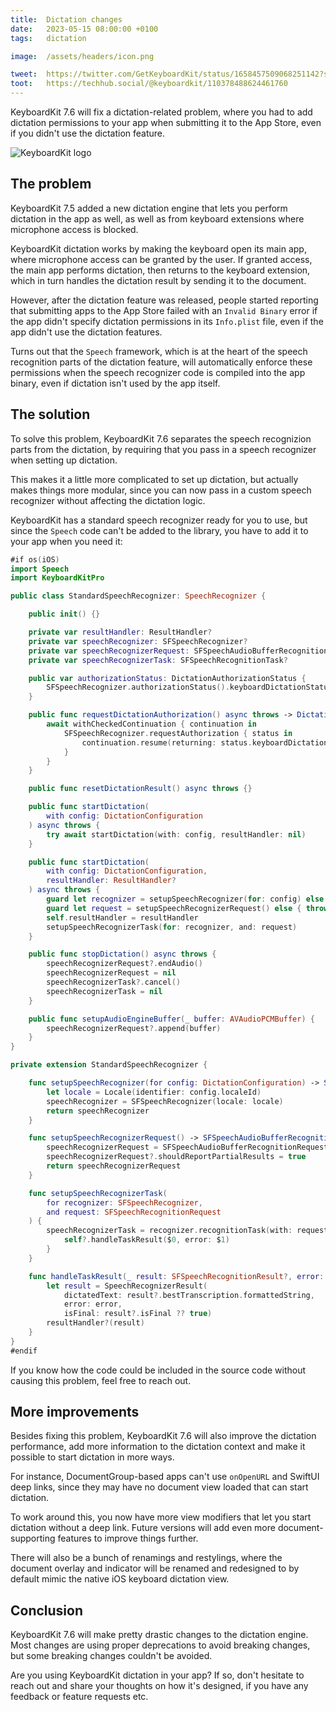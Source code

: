```yaml
---
title:  Dictation changes
date:   2023-05-15 08:00:00 +0100
tags:   dictation

image:  /assets/headers/icon.png

tweet:  https://twitter.com/GetKeyboardKit/status/1658457509068251142?s=20
toot:   https://techhub.social/@keyboardkit/110378488624461760
---
```


KeyboardKit 7.6 will fix a dictation-related problem, where you had to add dictation permissions to your app when submitting it to the App Store, even if you didn't use the dictation feature.

![KeyboardKit logo]({{page.image}})


## The problem

KeyboardKit 7.5 added a new dictation engine that lets you perform dictation in the app as well, as well as from keyboard extensions where microphone access is blocked.

KeyboardKit dictation works by making the keyboard open its main app, where microphone access can be granted by the user. If granted access, the main app performs dictation, then returns to the keyboard extension, which in turn handles the dictation result by sending it to the document.

However, after the dictation feature was released, people started reporting that submitting apps to the App Store failed with an `Invalid Binary` error if the app didn't specify dictation permissions in its `Info.plist` file, even if the app didn't use the dictation features.

Turns out that the `Speech` framework, which is at the heart of the speech recognition parts of the dictation feature, will automatically enforce these permissions when the speech recognizer code is compiled into the app binary, even if dictation isn't used by the app itself.


## The solution

To solve this problem, KeyboardKit 7.6 separates the speech recognizion parts from the dictation, by requiring that you pass in a speech recognizer when setting up dictation.

This makes it a little more complicated to set up dictation, but actually makes things more modular, since you can now pass in a custom speech recognizer without affecting the dictation logic.

KeyboardKit has a standard speech recognizer ready for you to use, but since the `Speech` code can't be added to the library, you have to add it to your app when you need it:

```swift
#if os(iOS)
import Speech
import KeyboardKitPro

public class StandardSpeechRecognizer: SpeechRecognizer {

    public init() {}

    private var resultHandler: ResultHandler?
    private var speechRecognizer: SFSpeechRecognizer?
    private var speechRecognizerRequest: SFSpeechAudioBufferRecognitionRequest?
    private var speechRecognizerTask: SFSpeechRecognitionTask?

    public var authorizationStatus: DictationAuthorizationStatus {
        SFSpeechRecognizer.authorizationStatus().keyboardDictationStatus
    }

    public func requestDictationAuthorization() async throws -> DictationAuthorizationStatus {
        await withCheckedContinuation { continuation in
            SFSpeechRecognizer.requestAuthorization { status in
                continuation.resume(returning: status.keyboardDictationStatus)
            }
        }
    }

    public func resetDictationResult() async throws {}

    public func startDictation(
        with config: DictationConfiguration
    ) async throws {
        try await startDictation(with: config, resultHandler: nil)
    }

    public func startDictation(
        with config: DictationConfiguration,
        resultHandler: ResultHandler?
    ) async throws {
        guard let recognizer = setupSpeechRecognizer(for: config) else { throw DictationServiceError.missingSpeechRecognizer }
        guard let request = setupSpeechRecognizerRequest() else { throw DictationServiceError.missingSpeechRecognitionRequest }
        self.resultHandler = resultHandler
        setupSpeechRecognizerTask(for: recognizer, and: request)
    }

    public func stopDictation() async throws {
        speechRecognizerRequest?.endAudio()
        speechRecognizerRequest = nil
        speechRecognizerTask?.cancel()
        speechRecognizerTask = nil
    }

    public func setupAudioEngineBuffer(_ buffer: AVAudioPCMBuffer) {
        speechRecognizerRequest?.append(buffer)
    }
}

private extension StandardSpeechRecognizer {

    func setupSpeechRecognizer(for config: DictationConfiguration) -> SFSpeechRecognizer? {
        let locale = Locale(identifier: config.localeId)
        speechRecognizer = SFSpeechRecognizer(locale: locale)
        return speechRecognizer
    }

    func setupSpeechRecognizerRequest() -> SFSpeechAudioBufferRecognitionRequest? {
        speechRecognizerRequest = SFSpeechAudioBufferRecognitionRequest()
        speechRecognizerRequest?.shouldReportPartialResults = true
        return speechRecognizerRequest
    }

    func setupSpeechRecognizerTask(
        for recognizer: SFSpeechRecognizer,
        and request: SFSpeechRecognitionRequest
    ) {
        speechRecognizerTask = recognizer.recognitionTask(with: request) { [weak self] in
            self?.handleTaskResult($0, error: $1)
        }
    }

    func handleTaskResult(_ result: SFSpeechRecognitionResult?, error: Error?) {
        let result = SpeechRecognizerResult(
            dictatedText: result?.bestTranscription.formattedString,
            error: error,
            isFinal: result?.isFinal ?? true)
        resultHandler?(result)
    }
}
#endif
```

If you know how the code could be included in the source code without causing this problem, feel free to reach out.


## More improvements

Besides fixing this problem, KeyboardKit 7.6 will also improve the dictation performance, add more information to the dictation context and make it possible to start dictation in more ways.

For instance, DocumentGroup-based apps can't use `onOpenURL` and SwiftUI deep links, since they may have no document view loaded that can start dictation.

To work around this, you now have more view modifiers that let you start dictation without a deep link. Future versions will add even more document-supporting features to improve things further.

There will also be a bunch of renamings and restylings, where the document overlay and indicator will be renamed and redesigned to by default mimic the native iOS keyboard dictation view.


## Conclusion

KeyboardKit 7.6 will make pretty drastic changes to the dictation engine. Most changes are using proper deprecations to avoid breaking changes, but some breaking changes couldn't be avoided.

Are you using KeyboardKit dictation in your app? If so, don't hesitate to reach out and share your thoughts on how it's designed, if you have any feedback or feature requests etc.